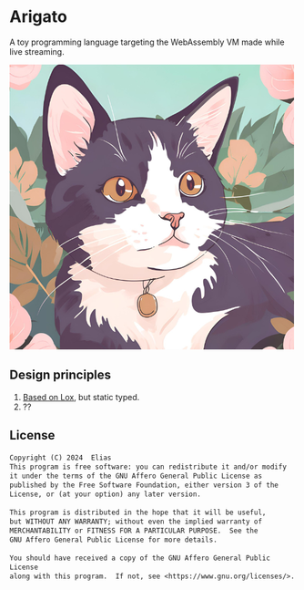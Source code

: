 # Arigato
A toy programming language targeting the WebAssembly VM made while live streaming.

![a cat which is the logo of the language](./docs/assets/imgs/logo.png)

## Design principles
1. [Based on Lox](https://github.com/munificent/craftinginterpreters), but static typed.
2. ??

## License
    Copyright (C) 2024  Elias
    This program is free software: you can redistribute it and/or modify
    it under the terms of the GNU Affero General Public License as
    published by the Free Software Foundation, either version 3 of the
    License, or (at your option) any later version.

    This program is distributed in the hope that it will be useful,
    but WITHOUT ANY WARRANTY; without even the implied warranty of
    MERCHANTABILITY or FITNESS FOR A PARTICULAR PURPOSE.  See the
    GNU Affero General Public License for more details.

    You should have received a copy of the GNU Affero General Public License
    along with this program.  If not, see <https://www.gnu.org/licenses/>.
